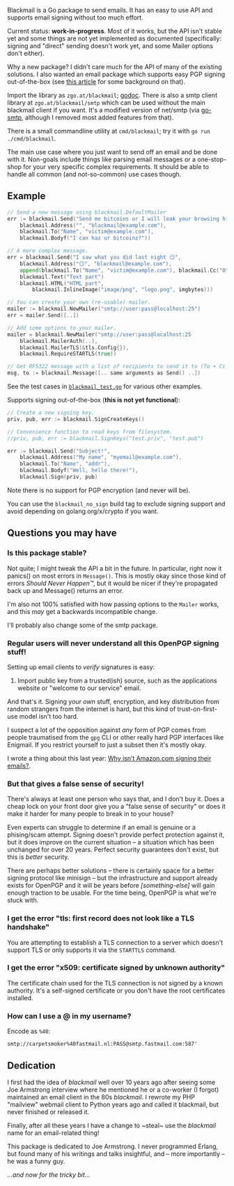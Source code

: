 Blackmail is a Go package to send emails. It has an easy to use API and supports
email signing without too much effort.

Current status: **work-in-progress**. Most of it works, but the API isn't stable
yet and some things are not yet implemented as documented (specifically: signing
and "direct" sending doesn't work yet, and some Mailer options don't either).

Why a new package? I didn't care much for the API of many of the existing
solutions. I also wanted an email package which supports easy PGP signing
out-of-the-box (see [this article][sign] for some background on that).

Import the library as `zgo.at/blackmail`; [godoc][godoc]. There is also a smtp
client library at `zgo.at/blackmail/smtp` which can be used without the main
blackmail client if you want. It's a modified version of net/smtp (via
[go-smtp][go-smtp], although I removed most added features from that).

There is a small commandline utility at `cmd/blackmail`; try it with `go run
./cmd/blackmail`.

The main use case where you just want to send off an email and be done with it.
Non-goals include things like parsing email messages or a one-stop-shop for your
very specific complex requirements. It should be able to handle all common (and
not-so-common) use cases though.

[godoc]: https://pkg.go.dev/zgo.at/blackmail
[sign]: https://www.arp242.net/signing-emails.html
[go-smtp]: https://github.com/emersion/go-smtp

Example
-------

```go
// Send a new message using blackmail.DefaultMailer
err := blackmail.Send("Send me bitcoins or I will leak your browsing history!",
    blackmail.Address("", "blackmail@example.com"),
    blackmail.To("Name", "victim@example.com"),
    blackmail.Bodyf("I can haz ur bitcoinz?"))

// A more complex message.
err = blackmail.Send("I saw what you did last night 😏",
    blackmail.Address("😏", "blackmail@example.com"),
    append(blackmail.To("Name", "victim@example.com"), blackmail.Cc("Other", "other@example.com")...),
    blackmail.Text("Text part")
    blackmail.HTML("HTML part",
        blackmail.InlineImage("image/png", "logo.png", imgbytes)))

// You can create your own (re-usable) mailer.
mailer := blackmail.NewMailer("smtp://user:pass@localhost:25")
err = mailer.Send([..])

// Add some options to your mailer.
mailer = blackmail.NewMailer("smtp://user:pass@localhost:25
    blackmail.MailerAuth(..),
    blackmail.MailerTLS(&tls.Config{}),
    blackmail.RequireSTARTLS(true))

// Get RF5322 message with a list of recipients to send it to (To + Cc + Bcc).
msg, to := blackmail.Message([.. same arguments as Send() ..])
```

See the test cases in [`blackmail_test.go`](/blackmail_test.go#L21) for various
other examples.

Supports signing out-of-the-box (**this is not yet functional**):

```go
// Create a new signing key.
priv, pub, err := blackmail.SignCreateKeys()

// Convenience function to read keys from filesystem.
//priv, pub, err := blackmail.SignKeys("test.priv", "test.pub")

err := blackmail.Send("Subject!",
    blackmail.Address("My name", "myemail@example.com"),
    blackmail.To("Name", "addr"),
    blackmail.Bodyf("Well, hello there!"),
    blackmail.Sign(priv, pub)
```

Note there is no support for PGP encryption (and never will be).

You can use the `blackmail_no_sign` build tag to exclude signing support and
avoid depending on golang.org/x/crypto if you want.


Questions you may have 
----------------------

### Is this package stable?

Not quite; I might tweak the API a bit in the future. In particular, right now
it panics() on most errors in `Message()`. This is mostly okay since those kind
of errors *Should Never Happen™*, but it would be nicer if they're propagated
back up and Message() returns an error.

I'm also not 100% satisfied with how passing options to the `Mailer` works, and
this *may* get a backwards incompatible change.

I'll probably also change some of the smtp package.

### Regular users will never understand all this OpenPGP signing stuff!

Setting up email clients to *verify* signatures is easy:

1. Import public key from a trusted(ish) source, such as the applications
   website or "welcome to our service" email.

And that's it. Signing your *own* stuff, encryption, and key distribution from
random strangers from the internet is hard, but this kind of trust-on-first-use
model isn't too hard.

I suspect a lot of the opposition against *any* form of PGP comes from people
traumatised from the `gpg` CLI or other really hard PGP interfaces like
Enigmail. If you restrict yourself to just a subset then it's mostly okay.

I wrote a thing about this last year: [Why isn’t Amazon.com signing their
emails?][sign].

### But that gives a false sense of security!

There's always at least one person who says that, and I don't buy it. Does a
cheap lock on your front door give you a "false sense of security" or does it
make it harder for many people to break in to your house?

Even experts can struggle to determine if an email is genuine or a phising/scam
attempt. Signing doesn't provide perfect protection against it, but it does
improve on the current situation – a situation which has been unchanged for over
20 years. Perfect security guarantees don't exist, but this is *better*
security.

There are perhaps better solutions – there is certainly space for a better
signing protocol like minisign – but the infrastructure and support already
exists for OpenPGP and it will be years before *[something-else]* will gain
enough traction to be usable. For the time being, OpenPGP is what we're stuck
with.

### I get the error "tls: first record does not look like a TLS handshake"

You are attempting to establish a TLS connection to a server which doesn't
support TLS or only supports it via the `STARTTLS` command.

### I get the error "x509: certificate signed by unknown authority"

The certificate chain used for the TLS connection is not signed by a known
authority. It's a self-signed certificate or you don't have the root
certificates installed.

### How can I use a @ in my username?

Encode as `%40`:

    smtp://carpetsmoker%40fastmail.nl:PASS@smtp.fastmail.com:587'


Dedication
----------

I first had the idea of *blackmail* well over 10 years ago after seeing some Joe
Armstrong interview where he mentioned he or a co-worker (I forgot) maintained
an email client in the 80s *blackmail*. I rewrote my PHP "mailview" webmail
client to Python years ago and called it blackmail, but never finished or
released it.

Finally, after all these years I have a change to ~steal~ use the *blackmail*
name for an email-related thing!

This package is dedicated to Joe Armstrong. I never programmed Erlang, but found
many of his writings and talks insightful, and – more importantly – he was a
funny guy.

*…and now for the tricky bit…*


